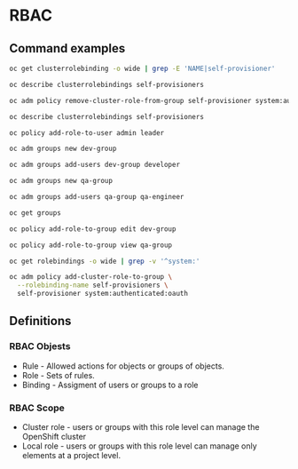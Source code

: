 # RBAC

## Command examples

```sh
oc get clusterrolebinding -o wide | grep -E 'NAME|self-provisioner'

oc describe clusterrolebindings self-provisioners

oc adm policy remove-cluster-role-from-group self-provisioner system:authenticated:oauth

oc describe clusterrolebindings self-provisioners

oc policy add-role-to-user admin leader

oc adm groups new dev-group

oc adm groups add-users dev-group developer

oc adm groups new qa-group

oc adm groups add-users qa-group qa-engineer

oc get groups

oc policy add-role-to-group edit dev-group

oc policy add-role-to-group view qa-group

oc get rolebindings -o wide | grep -v '^system:'

oc adm policy add-cluster-role-to-group \
  --rolebinding-name self-provisioners \
  self-provisioner system:authenticated:oauth


```

## Definitions

### RBAC Objests
* Rule - Allowed actions for objects or groups of objects.
* Role - Sets of rules.
* Binding - Assigment of users or groups to a role

### RBAC Scope

* Cluster role - users or groups with this role level can manage the OpenShift cluster
* Local role - users or groups with this role level can manage only elements at a project level.

